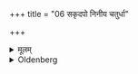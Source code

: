 +++
title = "06 सकृदपो निनीय चतुर्धा"

+++

<details><summary>मूलम्</summary>

सकृदपो निनीय चतुर्धा बलिं निदध्यात्सकृदन्ततः परिषिञ्चेत् ६
</details>

<details><summary>Oldenberg</summary>

6. Let him pour out water once, and put down Balis in four places, and finally sprinkle once (water on the four Balis).
</details>
